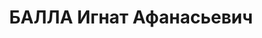 ---
title: БАЛЛА Игнат Афанасьевич
description: '1895 р. н., с. Зас-тавці Подільської губ. Українець, чл. ВКП(б), освіта
  початкова, зав. райземвідділом. Проживав у смт Янушпіль Янушпільського р-ну Житомирської
  обл.

  Заарештований 20 жовтня 1937 р. Обвинувачувався в причетності до а.-р. троцькіст-ської
  терористично-шкідницької організації. За вироком ВК ВС СРСР від 23 грудня 1937 р.
  засуд-жений до вищої міри покарання з конфіскацією майна. Розстріляний 23 грудня
  1937 р.

  Реабіліто-ваний у 1959 р.'
---